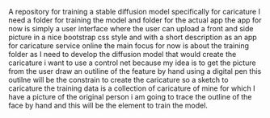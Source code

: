 A repository for training a stable diffusion model specifically for caricature
I need a folder for training the model and folder for the actual app
the app for now is simply a user interface where the user can upload a front and side picture
in a nice bootstrap css style and with a short description as an app for caricature service online
the main focus for now is about the training folder as I need to develop the diffusion model that would create the caricature
i want to use a control net because my idea is to get the picture from the user
draw an outiline of the feature by hand using a digital pen
this outilne will be the constrain to create the caricature
so a sketch to caricature
the training data is a collection of caricature of mine for which I have a picture of the original person
i am going to trace the outline of the face by hand and this will be the element to train the model.
